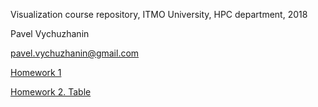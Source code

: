 Visualization course repository, ITMO University, HPC department, 2018

Pavel Vychuzhanin

pavel.vychuzhanin@gmail.com


[Homework 1](http://j3fall.github.io/hw1/)

[Homework 2. Table](http://j3fall.github.io/hw2/)

